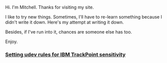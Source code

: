 Hi. I'm Mitchell. Thanks for visiting my site.

I like to try new things. Sometimes, I'll have to re-learn something because I
didn't write it down. Here's my attempt at writing it down.

Besides, if I've run into it, chances are someone else has too.

Enjoy.

### [Setting udev rules for IBM TrackPoint sensitivity](2020/02/setting-udev-rules.md)

